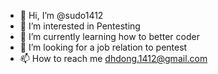 - 👋 Hi, I’m @sudo1412
- 👀 I’m interested in Pentesting
- 🌱 I’m currently learning how to better coder
- 💞️ I’m looking for a job relation to pentest
- 📫 How to reach me dhdong.1412@gmail.com

<!---
sudo1412/sudo1412 is a ✨ special ✨ repository because its `README.md` (this file) appears on your GitHub profile.
You can click the Preview link to take a look at your changes.
--->
